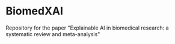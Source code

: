 # BiomedXAI
Repository for the paper "Explainable AI in biomedical research: a systematic review and meta-analysis"
